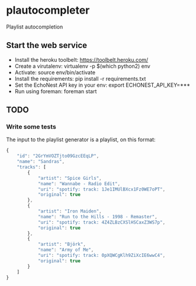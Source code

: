 plautocompleter
===============

Playlist autocompletion

Start the web service
---------------------

- Install the heroku toolbelt: https://toolbelt.heroku.com/
- Create a virutalenv: virtualenv -p $(which python2) env
- Activate: source env/bin/activate
- Install the requirements: pip install -r requirements.txt
- Set the EchoNest API key in your env: export ECHONEST_API_KEY=***
- Run using foreman: foreman start


TODO
----

### Write some tests

The input to the playlist generator is a playlist, on this format:

```javascript
{
    "id": "2GrYmVOZTjto09GzcEEqLP",
    "name": "Sandras",
    "tracks": [
        {
            "artist": "Spice Girls",
            "name": "Wannabe - Radio Edit",
            "uri": "spotify: track: 1Je1IMUlBXcx1Fz0WE7oPT",
            "original": true
        },
        {
            "artist": "Iron Maiden",
            "name": "Run to the Hills - 1998 - Remaster",
            "uri": "spotify: track: 4Z4ZLBzCXSlHSCaxZ3WS7p",
            "original": true
        },
        {
            "artist": "Björk",
            "name": "Army of Me",
            "uri": "spotify: track: 0pXQWCgKlh9ZiXcIE6wwC4",
            "original": true
        }
    ]
}
```
